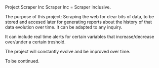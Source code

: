 Project Scraper Inc
Scraper Inc = Scraper Inclusive.

The purpose of this project: Scraping the web for clear bits of data, to be stored and accesed later for generating reports about the history of that data evolution over time. It can be adapted to any inquiry.

It can include real time alerts for certain variables that increase/decrease over/under a certain treshold.

The project will constantly evolve and be improved over time.

To be continued.

